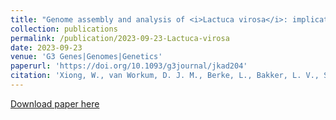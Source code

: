 ```yaml
---
title: "Genome assembly and analysis of <i>Lactuca virosa</i>: implications for lettuce breeding"
collection: publications
permalink: /publication/2023-09-23-Lactuca-virosa
date: 2023-09-23
venue: 'G3 Genes|Genomes|Genetics'
paperurl: 'https://doi.org/10.1093/g3journal/jkad204'
citation: 'Xiong, W., van Workum, D. J. M., Berke, L., Bakker, L. V., Schijlen, E., Becker, F. F., ... & Schranz, M. E. (2023). Genome assembly and analysis of <i>Lactuca virosa</i>: implications for lettuce breeding. <i>G3: Genes, Genomes, Genetics, 13</i>(11), jkad204.'
---
```

[Download paper here](https://doi.org/10.1093/g3journal/jkad204)
